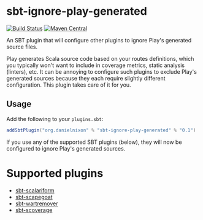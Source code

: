 # sbt-ignore-play-generated

[![Build Status](https://travis-ci.org/danielnixon/sbt-ignore-play-generated.svg?branch=master)](https://travis-ci.org/danielnixon/sbt-ignore-play-generated)
[![Maven Central](https://maven-badges.herokuapp.com/maven-central/org.danielnixon/sbt-ignore-play-generated/badge.svg)](https://maven-badges.herokuapp.com/maven-central/org.danielnixon/sbt-ignore-play-generated)

An SBT plugin that will configure other plugins to ignore Play's generated source files.

Play generates Scala source code based on your routes definitions, which you typically won't want to include in coverage metrics,
static analysis (linters), etc. It can be annoying to configure such plugins to exclude Play's generated sources because they each
require slightly different configuration. This plugin takes care of it for you.

## Usage

Add the following to your `plugins.sbt`:

```scala
addSbtPlugin("org.danielnixon" % "sbt-ignore-play-generated" % "0.1")
```

If you use any of the supported SBT plugins (below), they will now be configured to ignore Play's generated sources.

# Supported plugins

* [sbt-scalariform](https://github.com/sbt/sbt-scalariform)
* [sbt-scapegoat](https://github.com/sksamuel/sbt-scapegoat)
* [sbt-wartremover](https://github.com/puffnfresh/wartremover)
* [sbt-scoverage](https://github.com/scoverage/sbt-scoverage)
